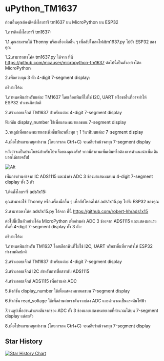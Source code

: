 # uPython_TM1637

ก่อนอื่นคุณต้องติดตั้งไลบรารี tm1637 บน MicroPython บน ESP32

1.การติดตั้งไลบรารี tm1637:

1.1.คุณสามารถใช้ Thonny หรือเครื่องมืออื่น ๆ เพื่ออัปโหลดไฟล์tm1637.py ไปยัง ESP32 ของคุณ

1.2.สามารถหาโค้ด tm1637.py ได้จาก ที่นี่ https://github.com/mcauser/micropython-tm1637 ต่อไปนี้เป็นตัวอย่างโค้ด MicroPython

2.เพื่อควบคุม 3 ตัว 4-digit 7-segment display:

อธิบายโค้ด:

1.กำหนดพินสำหรับแต่ละ TM1637 โดยเลือกพินที่ไม่ใช่ I2C, UART หรือขาอื่นที่อาจทำให้ ESP32 ทำงานผิดปกติ

2.สร้างออบเจ็กต์ TM1637 สำหรับแต่ละ 4-digit 7-segment display

ฟังก์ชัน display_number ใช้เพื่อแสดงหมายเลขบน 7-segment display

3.วนลูปเพื่อแสดงหมายเลขเพิ่มขึ้นทีละหนึ่งทุก ๆ 1 วินาทีบนแต่ละ 7-segment display

4.เมื่อโปรแกรมหยุดทำงาน (โดยการกด Ctrl+C) จะเคลียร์หน้าจอทุก 7-segment display

หวังว่าจะเป็นประโยชน์สำหรับโปรเจ็คของคุณครับ! หากมีคำถามเพิ่มเติมหรือต้องการคำแนะนำเพิ่มเติม บอกได้เลยครับ!

![Alt](https://repobeats.axiom.co/api/embed/f0d36e5660126b9dca48f5a745191bbcfd1be3dc.svg "Repobeats analytics image")

เพิ่มการอ่านค่าจาก IC ADS1115 และนำค่า ADC 3 ช่องมาแสดงผลบน 4-digit 7-segment display ทั้ง 3 ตัว

1.ติดตั้งไลบรารี ads1x15:

คุณสามารถใช้ Thonny หรือเครื่องมืออื่น ๆ เพื่ออัปโหลดไฟล์ ads1x15.py ไปยัง ESP32 ของคุณ

2.สามารถหาโค้ด ads1x15.py ได้จาก ที่นี่ https://github.com/robert-hh/ads1x15

ต่อไปนี้เป็นตัวอย่างโค้ด MicroPython เพื่ออ่านค่า ADC 3 ช่องจาก ADS1115 และแสดงผลแรงดันที่ 4-digit 7-segment display ทั้ง 3 ตัว:

อธิบายโค้ด:

1.กำหนดพินสำหรับ TM1637 โดยเลือกพินที่ไม่ใช่ I2C, UART หรือขาอื่นที่อาจทำให้ ESP32 ทำงานผิดปกติ

2.สร้างออบเจ็กต์ TM1637 สำหรับแต่ละ 4-digit 7-segment display

3.สร้างออบเจ็กต์ I2C สำหรับการสื่อสารกับ ADS1115

4.สร้างออบเจ็กต์ ADS1115 เพื่ออ่านค่า ADC

5.ฟังก์ชัน display_number ใช้เพื่อแสดงหมายเลขบน 7-segment display

6.ฟังก์ชัน read_voltage ใช้เพื่ออ่านค่าแรงดันจากช่อง ADC และคำนวณเป็นแรงดันไฟฟ้า

7.วนลูปเพื่ออ่านค่าแรงดันจากช่อง ADC ทั้ง 3 ช่องและแสดงหมายเลขที่คำนวณได้บน 7-segment display แต่ละตัว

8.เมื่อโปรแกรมหยุดทำงาน (โดยการกด Ctrl+C) จะเคลียร์หน้าจอทุก 7-segment display

## Star History

[![Star History Chart](https://api.star-history.com/svg?repos=xzenzzapcb/uPython_TM1637&type=Date)](https://star-history.com/#xzenzzapcb/uPython_TM1637&Date)
